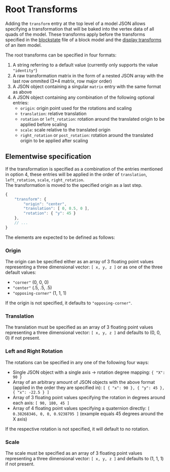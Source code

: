 Root Transforms
===============

Adding the `transform` entry at the top level of a model JSON allows specifying a transformation that will be baked into the vertex data of all quads of the model. These transforms apply before the transforms specified in the [blockstate] file of a block model and the [display transforms][displaytransform] of an item model.

The root transforms can be specified in four formats:

1. A string referring to a default value (currently only supports the value `"identity"`)
2. A raw transformation matrix in the form of a nested JSON array with the last row ommited (3*4 matrix, row major order)
3. A JSON object containing a singular `matrix` entry with the same format as above
4. A JSON object containing any combination of the following optional entries:
    - `origin`: origin point used for the rotations and scaling
    - `translation`: relative translation
    - `rotation` or `left_rotation`: rotation around the translated origin to be applied before scaling
    - `scale`: scale relative to the translated origin
    - `right_rotation` or `post_rotation`: rotation around the translated origin to be applied after scaling

Elementwise specification
-------------------------

If the transformation is specified as a combination of the entries mentioned in option 4, these entries will be applied in the order of `translation`, `left_rotation`, `scale`, `right_rotation`.  
The transformation is moved to the specified origin as a last step.

```js
{
    "transform": {
        "origin": "center",
        "translation": [ 0, 0.5, 0 ],
        "rotation": { "y": 45 }
    },
    // ...
}
```

The elements are expected to be defined as follows:

### Origin

The origin can be specified either as an array of 3 floating point values representing a three dimensional vector: `[ x, y, z ]` or as one of the three default values:

- `"corner"` (0, 0, 0)
- `"center"` (.5, .5, .5)
- `"opposing-corner"` (1, 1, 1)

If the origin is not specified, it defaults to `"opposing-corner"`.

### Translation

The translation must be specified as an array of 3 floating point values representing a three dimensional vector: `[ x, y, z ]` and defaults to (0, 0, 0) if not present.

### Left and Right Rotation

The rotations can be specified in any one of the following four ways:

- Single JSON object with a single axis -> rotation degree mapping: `{ "X": 90 }`
- Array of an arbitrary amount of JSON objects with the above format (applied in the order they are specified in): `[ { "x": 90 }, { "y": 45 }, { "x": -22.5 } ]`
- Array of 3 floating point values specifying the rotation in degrees around each axis: `[ 90, 180, 45 ]`
- Array of 4 floating point values specifying a quaternion directly: `[ 0.38268346, 0, 0, 0.9238795 ]` (example equals 45 degrees around the X axis)

If the respective rotation is not specified, it will default to no rotation.

### Scale

The scale must be specified as an array of 3 floating point values representing a three dimensional vector: `[ x, y, z ]` and defaults to (1, 1, 1) if not present.

[blockstate]: https://minecraft.fandom.com/wiki/Tutorials/Models#Block_states
[displaytransform]: ../modelloaders/transform.md